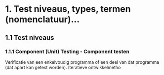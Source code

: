 # 1. Test niveaus, types, termen (nomenclatuur)...
## 1.1 Test niveaus
### 1.1.1 Component (Unit) Testing - Component testen
Verificatie van een enkelvoudig programma of een deel van dat programma (dat apart kan getest worden). Iteratieve ontwikkelmetho